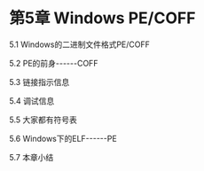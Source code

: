 # 第5章 Windows PE/COFF

5.1 Windows的二进制文件格式PE/COFF

5.2 PE的前身------COFF

5.3 链接指示信息

5.4 调试信息

5.5 大家都有符号表

5.6 Windows下的ELF------PE

5.7 本章小结
